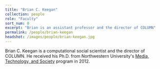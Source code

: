 ```yaml
---
title: "Brian C. Keegan"
collection: people
role: "Faculty"
sort_num: 0
excerpt: "Brian is an assistant professor and the director of COLUMN"
permalink: /people/brian-keegan
headshot: /images/people/brian-keegan.jpg
---
```


Brian C. Keegan is a computational social scientist and the director of COLUMN. He received his Ph.D. from Northwestern University's [Media, Technology, and Society](https://mts.northwestern.edu/) program in 2012.
